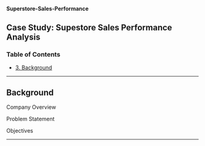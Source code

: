 #### Superstore-Sales-Performance

<h2>Case Study: Supestore Sales Performance Analysis</h2>

<h3>Table of Contents</h3>

- [3. Background]()

---

<h2>Background</h2>

Company Overview

Problem Statement

Objectives

---

